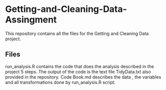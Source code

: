 # Getting-and-Cleaning-Data-Assingment

This repository contains all the files for the Getting and Cleaning Data project.

## Files

run_analysis.R contains the code that does the analysis described in the project 5 steps. The output of the code is the text file TidyData.txt also provided in the repository.
Code Book.md describes the data , the variables and all transformations done by run_analysis.R script.
